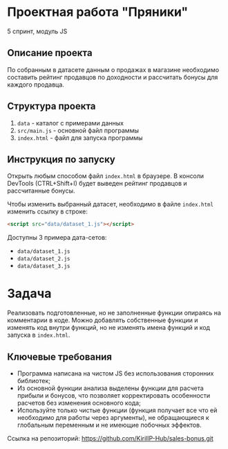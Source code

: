 # Проектная работа "Пряники"
5 спринт, модуль JS

## Описание проекта
По собранным в датасете данным о продажах в магазине необходимо составить рейтинг продавцов по доходности и рассчитать бонусы для каждого продавца.

## Структура проекта
1. `data` - каталог с примерами данных
2. `src/main.js` - основной файл программы
3. `index.html` - файл для запуска программы

## Инструкция по запуску
Открыть любым способом файл `index.html` в браузере. В консоли DevTools (CTRL+Shift+I) будет выведен рейтинг продавцов и рассчитанные бонусы.

Чтобы изменить выбранный датасет, необходимо в файле `index.html` изменить ссылку в строке:
```html
<script src="data/dataset_1.js"></script>
```
Доступны 3 примера дата-сетов:
- `data/dataset_1.js`
- `data/dataset_2.js`
- `data/dataset_3.js`

# Задача
Реализовать подготовленные, но не заполненные функции опираясь на комментарии в коде.
Можно добавлять собственные функции и изменять код внутри функций, но не изменять имена функций и код запуска в `index.html`.

## Ключевые требования
- Программа написана на чистом JS без использования сторонних библиотек;
- Из основной функции анализа выделены функции для расчета прибыли и бонусов, что позволяет корректировать особенности расчетов без изменения основного кода;
- Используйте только чистые функции (функция получает все что ей необходимо для работы через аргументы), не обращающиеся к глобальным переменным и не имеющие побочных эффектов.

Ссылка на репозиторий: https://github.com/KirillP-Hub/sales-bonus.git